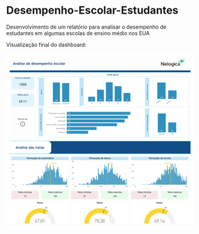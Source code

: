 # Desempenho-Escolar-Estudantes
Desenvolvimento de um relatório para analisar o desempenho de estudantes em algumas escolas de ensino médio nos EUA

Visualização final do dashboard:

![This is an image](img/dashboard.png)
